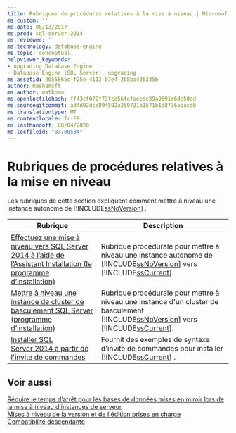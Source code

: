 ```yaml
---
title: Rubriques de procédures relatives à la mise à niveau | Microsoft Docs
ms.custom: ''
ms.date: 06/13/2017
ms.prod: sql-server-2014
ms.reviewer: ''
ms.technology: database-engine
ms.topic: conceptual
helpviewer_keywords:
- upgrading Database Engine
- Database Engine [SQL Server], upgrading
ms.assetid: 2055865c-f25e-4113-b7e4-2b8ba426335b
author: mashamsft
ms.author: mathoma
ms.openlocfilehash: ff43cf072f73fca56fefaeedc39a9691e6de50ad
ms.sourcegitcommit: ad4d92dce894592a259721a1571b1d8736abacdb
ms.translationtype: MT
ms.contentlocale: fr-FR
ms.lasthandoff: 08/04/2020
ms.locfileid: "87700584"
---
```

# <a name="upgrade-how-to-topics"></a>Rubriques de procédures relatives à la mise en niveau
  Les rubriques de cette section expliquent comment mettre à niveau une instance autonome de [!INCLUDE[ssNoVersion](../../includes/ssnoversion-md.md)] .  
  
|Rubrique|Description|  
|-----------|-----------------|  
|[Effectuez une mise à niveau vers SQL Server 2014 à l’aide de l’Assistant Installation &#40;le programme d’installation&#41;](../../database-engine/install-windows/upgrade-sql-server-using-the-installation-wizard-setup.md)|Rubrique procédurale pour mettre à niveau une instance autonome de [!INCLUDE[ssNoVersion](../../includes/ssnoversion-md.md)] vers [!INCLUDE[ssCurrent](../../includes/sscurrent-md.md)].|  
|[Mettre à niveau une instance de cluster de basculement SQL Server &#40;programme d’installation&#41;](../failover-clusters/windows/upgrade-a-sql-server-failover-cluster-instance-setup.md)|Rubrique procédurale pour mettre à niveau une instance d'un cluster de basculement [!INCLUDE[ssNoVersion](../../includes/ssnoversion-md.md)] vers [!INCLUDE[ssCurrent](../../includes/sscurrent-md.md)].|  
|[Installer SQL Server 2014 à partir de l'invite de commandes](../../database-engine/install-windows/install-sql-server-from-the-command-prompt.md)|Fournit des exemples de syntaxe d'invite de commandes pour installer [!INCLUDE[ssCurrent](../../includes/sscurrent-md.md)] .|  
  
## <a name="see-also"></a>Voir aussi  
 [Réduire le temps d’arrêt pour les bases de données mises en miroir lors de la mise à niveau d’instances de serveur](../../database-engine/database-mirroring/upgrading-mirrored-instances.md)   
 [Mises à niveau de la version et de l'édition prises en charge](../../database-engine/install-windows/supported-version-and-edition-upgrades.md)   
 [Compatibilité descendante](../../../2014/getting-started/backward-compatibility.md)  
  
  
